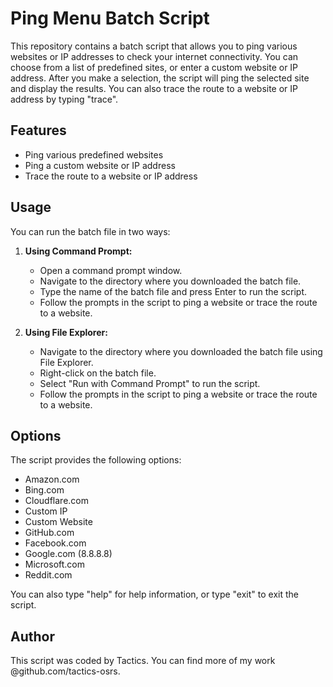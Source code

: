 # Ping Menu Batch Script

This repository contains a batch script that allows you to ping various websites or IP addresses to check your internet connectivity. You can choose from a list of predefined sites, or enter a custom website or IP address. After you make a selection, the script will ping the selected site and display the results. You can also trace the route to a website or IP address by typing "trace".

## Features

- Ping various predefined websites
- Ping a custom website or IP address
- Trace the route to a website or IP address

## Usage

You can run the batch file in two ways:

1. **Using Command Prompt:**
    - Open a command prompt window.
    - Navigate to the directory where you downloaded the batch file.
    - Type the name of the batch file and press Enter to run the script.
    - Follow the prompts in the script to ping a website or trace the route to a website.

2. **Using File Explorer:**
    - Navigate to the directory where you downloaded the batch file using File Explorer.
    - Right-click on the batch file.
    - Select "Run with Command Prompt" to run the script.
    - Follow the prompts in the script to ping a website or trace the route to a website.

## Options

The script provides the following options:

- Amazon.com
- Bing.com
- Cloudflare.com
- Custom IP
- Custom Website
- GitHub.com
- Facebook.com
- Google.com (8.8.8.8)
- Microsoft.com
- Reddit.com

You can also type "help" for help information, or type "exit" to exit the script.

## Author

This script was coded by Tactics. You can find more of my work @github.com/tactics-osrs.
